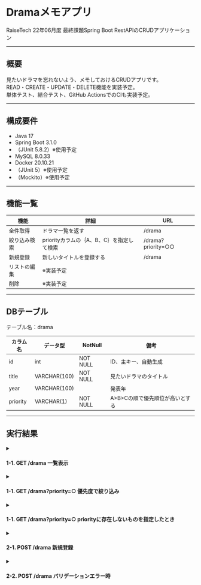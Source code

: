 # Dramaメモアプリ
RaiseTech 22年06月度 最終課題Spring Boot RestAPIのCRUDアプリケーション

---
## 概要
見たいドラマを忘れないよう、メモしておけるCRUDアプリです。  
READ・CREATE・UPDATE・DELETE機能を実装予定。  
単体テスト、結合テスト、GitHub ActionsでのCIも実装予定。

---
## 構成要件
* Java 17
* Spring Boot 3.1.0
* （JUnit 5.8.2）※使用予定
* MySQL 8.0.33
* Docker 20.10.21
* （JUnit 5）※使用予定
* （Mockito）※使用予定

---
## 機能一覧

| 機能 | 詳細 | URL |
| ------------ | ------------- | ------------- |
| 全件取得 | ドラマ一覧を返す | /drama |
| 絞り込み検索 | priorityカラムの｛A、B、C｝を指定して検索 | /drama?priority=○○ |
| 新規登録 | 新しいタイトルを登録する | /drama |
| リストの編集 | ※実装予定 |  |
| 削除 | ※実装予定 |  |


---

## DBテーブル
テーブル名：drama  

| カラム名 | データ型 | NotNull | 備考 |
| ------------ | ------------- | ------------- | ------------- | 
| id | int | NOT NULL | ID、主キー、自動生成 |
| title | VARCHAR(100) | NOT NULL | 見たいドラマのタイトル |
| year | VARCHAR(100)  |  | 発表年 |
| priority | VARCHAR(1) | NOT NULL | A>B>Cの順で優先順位が高いとする |

---

## 実行結果
<details>
<summary><h4> 1-1. GET /drama 一覧表示 </h4></summary>

![](imgs/2023-06-29-14-45-06.png)
</details>
<details>
<summary><h4> 1-1. GET /drama?priority=○ 優先度で絞り込み </h4></summary>

![](imgs/2023-06-29-14-47-38.png)
</details>
<details>
<summary><h4> 1-1. GET /drama?priority=○ priorityに存在しないものを指定したとき </h4></summary>

![](imgs/2023-06-29-14-50-08.png)
</details>
<details>
<summary><h4> 2-1. POST /drama 新規登録</h4></summary>
<h5>ResponseBody</h5>

![](imgs/2023-06-29-14-35-02.png)
<h5>ResponseHeader</h5>

![](imgs/2023-06-29-14-35-52.png)
</details>
<details>
<summary><h4> 2-2. POST /drama バリデーションエラー時</h4></summary>

![](imgs/2023-06-29-14-41-28.png)
</details>

